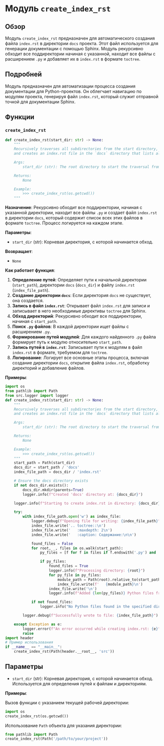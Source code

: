 # Модуль `create_index_rst`

## Обзор

Модуль `create_index_rst` предназначен для автоматического создания файла `index.rst` в директории `docs` проекта. Этот файл используется для генерации документации с помощью Sphinx. Модуль рекурсивно обходит все поддиректории начиная с указанной, находит все файлы с расширением `.py` и добавляет их в `index.rst` в формате `toctree`.

## Подробней

Модуль предназначен для автоматизации процесса создания документации для Python-проектов. Он облегчает навигацию по модулям проекта, генерируя файл `index.rst`, который служит отправной точкой для документации Sphinx.

## Функции

### `create_index_rst`

```python
def create_index_rst(start_dir: str) -> None:
    """
    Recursively traverses all subdirectories from the start directory, reads all *.py files,
    and creates an index.rst file in the `docs` directory that lists all these files in a toctree format. Logs the process throughout.

    Args:
        start_dir (str): The root directory to start the traversal from.

    Returns:
        None

    Example:
        >>> create_index_rst(os.getcwd())
    """
```

**Назначение**: Рекурсивно обходит все поддиректории, начиная с указанной директории, находит все файлы `.py` и создает файл `index.rst` в директории `docs`, который содержит список всех этих файлов в формате `toctree`. Процесс логируется на каждом этапе.

**Параметры**:

- `start_dir` (str): Корневая директория, с которой начинается обход.

**Возвращает**:

- `None`

**Как работает функция**:

1.  **Определение путей**: Определяет пути к начальной директории (`start_path`), директории `docs` (`docs_dir`) и файлу `index.rst` (`index_file_path`).
2.  **Создание директории `docs`**: Если директория `docs` не существует, она создается.
3.  **Запись в файл `index.rst`**: Открывает файл `index.rst` для записи и записывает в него необходимые директивы `toctree` для Sphinx.
4.  **Обход директорий**: Рекурсивно обходит все поддиректории, начиная с `start_path`.
5.  **Поиск `.py` файлов**: В каждой директории ищет файлы с расширением `.py`.
6.  **Формирование путей модулей**: Для каждого найденного `.py` файла формирует путь к модулю относительно `start_path`.
7.  **Запись путей в `index.rst`**: Записывает пути к модулям в файл `index.rst` в формате, требуемом для `toctree`.
8.  **Логирование**: Логирует все основные этапы процесса, включая создание директории `docs`, открытие файла `index.rst`, обработку директорий и добавление файлов.

**Примеры**:

```python
import os
from pathlib import Path
from src.logger import logger
def create_index_rst(start_dir: str) -> None:
    """
    Recursively traverses all subdirectories from the start directory, reads all *.py files,
    and creates an index.rst file in the `docs` directory that lists all these files in a toctree format. Logs the process throughout.

    Args:
        start_dir (str): The root directory to start the traversal from.

    Returns:
        None

    Example:
        >>> create_index_rst(os.getcwd())
    """
    start_path = Path(start_dir)
    docs_dir = start_path / 'docs'
    index_file_path = docs_dir / 'index.rst'

    # Ensure the docs directory exists
    if not docs_dir.exists():
        docs_dir.mkdir(parents=True)
        logger.info(f"Created 'docs' directory at: {docs_dir}")

    logger.info(f"Starting to create index.rst in directory: {docs_dir}")

    try:
        with index_file_path.open('w') as index_file:
            logger.debug(f"Opening file for writing: {index_file_path}")
            index_file.write('.. toctree::\n')
            index_file.write('   :maxdepth: 2\n')
            index_file.write('   :caption: Содержание:\n\n')

            found_files = False
            for root, _, files in os.walk(start_path):
                py_files = [f for f in files if f.endswith('.py') and '(' not in f and ')' not in f]

                if py_files:
                    found_files = True
                    logger.info(f"Processing directory: {root}")
                    for py_file in py_files:
                        module_path = Path(root).relative_to(start_path).with_suffix('')  # Remove .py extension
                        index_file.write(f'   {module_path}\n')
                    index_file.write('\n')
                    logger.info(f"Added {len(py_files)} Python files from {root} to index.rst")

            if not found_files:
                logger.info("No Python files found in the specified directory.")

        logger.debug(f"Successfully wrote to file: {index_file_path}")

    except Exception as e:
        logger.error(f"An error occurred while creating index.rst: {e}")
        raise
import header
# Пример использования
if __name__ == "__main__":
    create_index_rst(Path(header.__root__, 'src'))
```

## Параметры

- `start_dir` (str): Корневая директория, с которой начинается обход. Используется для определения путей к файлам и директориям.

**Примеры**:

Вызов функции с указанием текущей рабочей директории:

```python
import os
create_index_rst(os.getcwd())
```

Использование `Path` объекта для указания директории:

```python
from pathlib import Path
create_index_rst(Path('/path/to/your/project'))